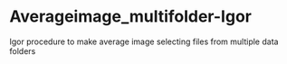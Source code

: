 Averageimage_multifolder-Igor
=============================

Igor procedure to make average image selecting files from multiple data folders
